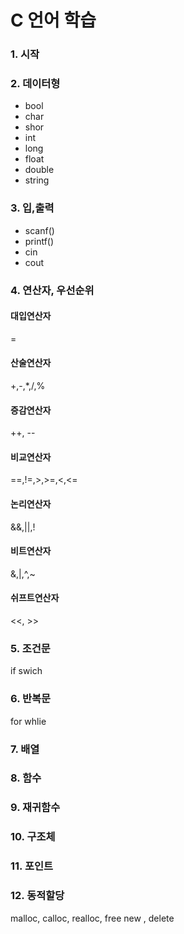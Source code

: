 # C 언어 학습

### 1. 시작
### 2. 데이터형
* bool
* char
* shor
* int
* long
* float
* double
* string

### 3. 입,출력
* scanf()
* printf()
* cin
* cout

### 4. 연산자, 우선순위
#### 대입연산자
=
#### 산술연산자
+,-,*,/,%
#### 증감연산자
++, --

#### 비교연산자
==,!=,>,>=,<,<=
#### 논리연산자
&&,||,!
#### 비트연산자
&,|,^,~
#### 쉬프트연산자
<<, >>

### 5. 조건문
if
swich
### 6. 반복문
for
whlie

### 7. 배열
### 8. 함수
### 9. 재귀함수

### 10. 구조체
### 11. 포인트
### 12. 동적할당
malloc, calloc, realloc, free
new , delete